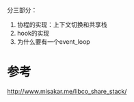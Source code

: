 分三部分：
1. 协程的实现：上下文切换和共享栈
2. hook的实现
3. 为什么要有一个event_loop
# 参考
http://www.misakar.me/libco_share_stack/